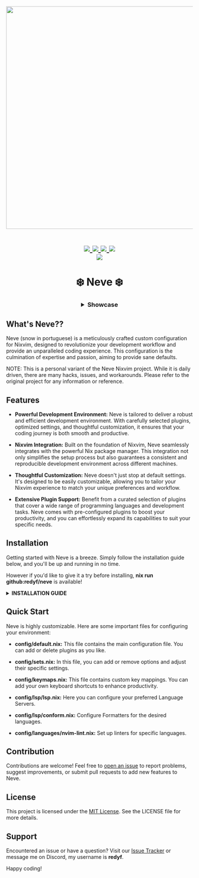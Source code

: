 <h1 align="center">
<a href='#'><img src="https://raw.githubusercontent.com/catppuccin/catppuccin/main/assets/palette/macchiato.png" width="600px"/></a>
  <br>
  <br>
  <div>
    <a href="https://github.com/redyf/Neve/issues">
        <img src="https://img.shields.io/github/issues/redyf/Neve?color=fab387&labelColor=303446&style=for-the-badge">
    </a>
    <a href="https://github.com/redyf/Neve/stargazers">
        <img src="https://img.shields.io/github/stars/redyf/Neve?color=ca9ee6&labelColor=303446&style=for-the-badge">
    </a>
    <a href="https://github.com/redyf/Neve">
        <img src="https://img.shields.io/github/repo-size/redyf/Neve?color=ea999c&labelColor=303446&style=for-the-badge">
    </a>
    <a href="https://github.com/redyf/Neve/blob/main/LICENCE">
        <img src="https://img.shields.io/static/v1.svg?style=for-the-badge&label=License&message=MIT&logoColor=ca9ee6&colorA=313244&colorB=cba6f7"/>
    </a>
    <br>
            <img href="https://builtwithnix.org" src="https://builtwithnix.org/badge.svg"/>
    </div>
   </h1>

<h1 align="center">❄️ Neve ❄️</h1>
<h3 align="center">

<details>
    <summary>Showcase</summary>

![Neve](./assets/showcase1.png)
![Neve2](./assets/showcase2.png)
![Neve3](./assets/showcase3.png)
![Neve4](./assets/showcase4.png)
![Neve5](./assets/showcase5.png)

</details>

</h3>

## What's Neve??

Neve (snow in portuguese) is a meticulously crafted custom configuration for Nixvim, designed to revolutionize your development workflow and provide an unparalleled coding experience. This configuration is the culmination of expertise and passion, aiming to provide sane defaults.

NOTE: This is a personal variant of the Neve Nixvim project. While it is daily driven, there are many hacks, issues, and workarounds. Please refer to the original project for any information or reference.

## Features

- **Powerful Development Environment:** Neve is tailored to deliver a robust and efficient development environment. With carefully selected plugins, optimized settings, and thoughtful customization, it ensures that your coding journey is both smooth and productive.

- **Nixvim Integration:** Built on the foundation of Nixvim, Neve seamlessly integrates with the powerful Nix package manager. This integration not only simplifies the setup process but also guarantees a consistent and reproducible development environment across different machines.

- **Thoughtful Customization:** Neve doesn't just stop at default settings. It's designed to be easily customizable, allowing you to tailor your Nixvim experience to match your unique preferences and workflow.

- **Extensive Plugin Support:** Benefit from a curated selection of plugins that cover a wide range of programming languages and development tasks. Neve comes with pre-configured plugins to boost your productivity, and you can effortlessly expand its capabilities to suit your specific needs.

## Installation

Getting started with Neve is a breeze. Simply follow the installation guide below, and you'll be up and running in no time.

However if you'd like to give it a try before installing, <b>nix run github:redyf/neve</b> is available!

<details>
    <summary><b>INSTALLATION GUIDE</b></summary>
    I'm assuming you already use nix flakes but in case you don't, please check this tutorial to enable them:

[Flakes](https://nixos.wiki/wiki/Flakes)

    After enabling it, follow the steps below:

```
1- Go to flake.nix and add Neve.url = "github:redyf/Neve" to your inputs.

2- Run nix flake update, then Neve should be available for installation.

3- Install it by adding inputs.Neve.packages.${pkgs.system}.default to your environment.systemPackages or home.packages if you're using home-manager.

4- Rebuild your system and you should be done :
```

</details>

## Quick Start

Neve is highly customizable. Here are some important files for configuring your environment:

- **config/default.nix:** This file contains the main configuration file. You can add or delete plugins as you like.

- **config/sets.nix:** In this file, you can add or remove options and adjust their specific settings.

- **config/keymaps.nix:** This file contains custom key mappings. You can add your own keyboard shortcuts to enhance productivity.

- **config/lsp/lsp.nix:** Here you can configure your preferred Language Servers.

- **config/lsp/conform.nix:** Configure Formatters for the desired languages.

- **config/languages/nvim-lint.nix:** Set up linters for specific languages.

## Contribution

Contributions are welcome! Feel free to [open an issue](https://github.com/redyf/Neve/issues) to report problems, suggest improvements, or submit pull requests to add new features to Neve.

## License

This project is licensed under the [MIT License](LICENCE). See the LICENSE file for more details.

## Support

Encountered an issue or have a question? Visit our [Issue Tracker](https://github.com/redyf/Neve/issues) or message me on Discord, my username is **redyf**.

Happy coding!
